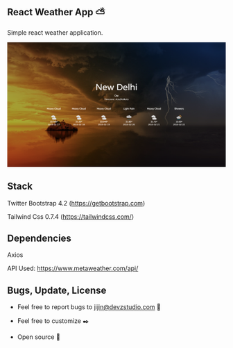 ## React Weather App ⛅

Simple react weather application.


[![React Weather Application](https://github.com/PJijin/react-weather/blob/master/preview.png?raw=true "React Weather Application")]()


## Stack
 
Twitter Bootstrap 4.2 (https://getbootstrap.com)

Tailwind Css 0.7.4 (https://tailwindcss.com/)


## Dependencies

Axios

API Used: https://www.metaweather.com/api/ 


## Bugs, Update, License

- Feel free to report bugs to jijin@devzstudio.com 🐞

- Feel free to customize ✒️

- Open source 🎉
